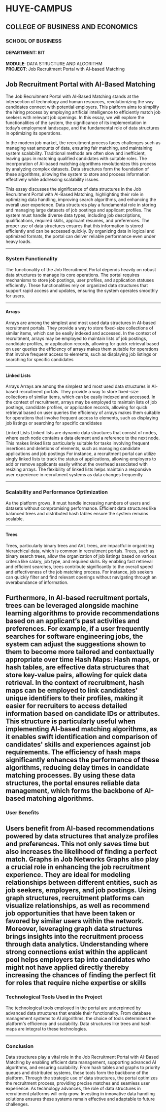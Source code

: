 # HUYE-CAMPUS  
## COLLEGE OF BUSINESS AND ECONOMICS  
### SCHOOL OF BUSINESS  
#### DEPARTMENT: BIT  
**MODULE**: DATA STRUCTURE AND ALGORITHM  
**PROJECT**: Job Recruitment Portal with AI-based Matching  
## Job Recruitment Portal with AI-Based Matching  
The Job Recruitment Portal with AI-Based Matching stands at the intersection of technology and human resources, revolutionizing the way candidates connect with potential employers. This platform aims to simplify the hiring process by employing artificial intelligence to efficiently match job seekers with relevant job openings. In this essay, we will explore the functionalities of the system, the significance of its implementation in today’s employment landscape, and the fundamental role of data structures in optimizing its operations.

In the modern job market, the recruitment process faces challenges such as managing vast amounts of data, ensuring fair matching, and maintaining system scalability. Traditional methods are often slow and inefficient, leaving gaps in matching qualified candidates with suitable roles. The incorporation of AI-based matching algorithms revolutionizes this process by analyzing complex datasets. Data structures form the foundation of these algorithms, allowing the system to store and process information effectively while addressing scalability issues.

This essay discusses the significance of data structures in the Job Recruitment Portal with AI-Based Matching, highlighting their role in optimizing data handling, improving search algorithms, and enhancing the overall user experience.
Data structures play a fundamental role in storing and managing large datasets of job postings and applicant profiles. The system must handle diverse data types, including job descriptions, qualifications, required skills, applicant resumes, and preferences. The proper use of data structures ensures that this information is stored efficiently and can be accessed quickly. By organizing data in logical and optimized formats, the portal can deliver reliable performance even under heavy loads.

---

### System Functionality  
The functionality of the Job Recruitment Portal depends heavily on robust data structures to manage its core operations.
The portal requires mechanisms to store job postings, user profiles, and application statuses efficiently. These functionalities rely on organized data structures that support rapid access and updates, ensuring the system operates smoothly for users.

---

#### Arrays  
Arrays are among the simplest and most used data structures in AI-based recruitment portals. They provide a way to store fixed-size collections of similar items, which can be easily indexed and accessed. In the context of recruitment, arrays may be employed to maintain lists of job postings, candidate profiles, or application records, allowing for quick retrieval based on user queries the efficiency of arrays makes them suitable for operations that involve frequent access to elements, such as displaying job listings or searching for specific candidates

---
#### Linked Lists 
Arrays
Arrays are among the simplest and most used data structures in AI-based recruitment portals. They provide a way to store fixed-size collections of similar items, which can be easily indexed and accessed. In the context of recruitment, arrays may be employed to maintain lists of job postings, candidate profiles, or application records, allowing for quick retrieval based on user queries the efficiency of arrays makes them suitable for operations that involve frequent access to elements, such as displaying job listings or searching for specific candidates

Linked Lists
Linked lists are dynamic data structures that consist of nodes, where each node contains a data element and a reference to the next node. This makes linked lists particularly suitable for tasks involving frequent insertions and deletions of elements, such as managing candidate applications and job postings
For instance, a recruitment portal can utilize singly linked lists to track the status of applications, allowing employers to add or remove applicants easily without the overhead associated with resizing arrays. The flexibility of linked lists helps maintain a responsive user experience in recruitment systems as data changes frequently

---
	
### Scalability and Performance Optimization  
As the platform grows, it must handle increasing numbers of users and datasets without compromising performance. Efficient data structures like balanced trees and distributed hash tables ensure the system remains scalable.

---
#### Trees  
Trees, particularly binary trees and AVL trees, are impactful in organizing hierarchical data, which is common in recruitment portals. Trees, such as binary search trees, allow the organization of job listings based on various criteria like salary, job type, and required skills. By enabling fast retrieval and efficient searches, trees contribute significantly to the overall speed and effectiveness of the job matching process. For instance, job seekers can quickly filter and find relevant openings without navigating through an overabundance of information.

Furthermore, in AI-based recruitment portals, trees can be leveraged alongside machine learning algorithms to provide recommendations based on an applicant’s past activities and preferences. For example, if a user frequently searches for software engineering jobs, the system can adjust the suggestions shown to them to become more tailored and contextually appropriate over time
Hash Maps: Hash maps, or hash tables, are effective data structures that store key-value pairs, allowing for quick data retrieval. In the context of recruitment, hash maps can be employed to link candidates' unique identifiers to their profiles, making it easier for recruiters to access detailed information based on candidate IDs or attributes. This structure is particularly useful when implementing AI-based matching algorithms, as it enables swift identification and comparison of candidates' skills and experiences against job requirements. The efficiency of hash maps significantly enhances the performance of these algorithms, reducing delay times in candidate matching processes.
By using these data structures, the portal ensures reliable data management, which forms the backbone of AI-based matching algorithms.
---

### User Benefits  
Users benefit from AI-based recommendations powered by data structures that analyze profiles and preferences. This not only saves time but also increases the likelihood of finding a perfect match.
Graphs in Job Networks Graphs also play a crucial role in enhancing the job recruitment experience. They are ideal for modeling relationships between different entities, such as job seekers, employers, and job postings. Using graph structures, recruitment platforms can visualize relationships, as well as recommend job opportunities that have been taken or favored by similar users within the network.
Moreover, leveraging graph data structures brings insights into the recruitment process through data analytics. Understanding where strong connections exist within the applicant pool helps employers tap into candidates who might not have applied directly thereby increasing the chances of finding the perfect fit for roles that require niche expertise or skills
---
	
### Technological Tools Used in the Project  
The technological tools employed in the portal are underpinned by advanced data structures that enable their functionality.
From database management systems to AI algorithms, the choice of tools determines the platform's efficiency and scalability. Data structures like trees and hash maps are integral to these technologies.

---
### Conclusion  
Data structures play a vital role in the Job Recruitment Portal with AI-Based Matching by enabling efficient data management, supporting advanced AI algorithms, and ensuring scalability. From hash tables and graphs to priority queues and distributed systems, these tools form the backbone of the platform.
Through the strategic use of data structures, the portal optimizes the recruitment process, providing precise matches and seamless user experience. As technology advances, the role of data structures in recruitment platforms will only grow. Investing in innovative data handling solutions ensures these systems remain effective and adaptable to future challenges.



